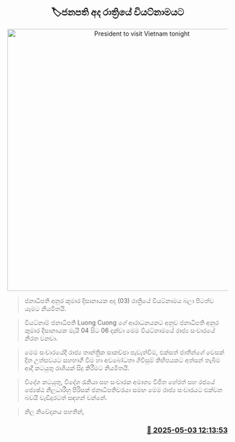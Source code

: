 <p align='center'><b><h2 align='center' title='President to visit Vietnam tonight'>🏷ජනපති අද රාත්‍රියේ වියට්නාමයට</h2></b></p>
<p align='center'><img src='https://helakuru.sgp1.cdn.digitaloceanspaces.com/esana/images/lib/anura-3876876823.jpg' width='600' alt='President to visit Vietnam tonight'></p>

> ජනාධිපති අනුර කුමාර දිසානායක අද (03) රාත්‍රියේ වියට්නාමය බලා පිටත්ව යෑමට නියමිතයි.

> වියට්නාම් ජනාධිපති Luong Cuong ගේ ආරාධනයකට අනුව ජනාධිපති අනුර කුමාර දිසානායක මැයි 04 සිට 06 දක්වා මෙ​ම වියට්නාමයේ රාජ්‍ය සංචාර​යේ නිරත වනවා.

> මෙම සංචාරයේදී රාජ්‍ය තාන්ත්‍රික සාකච්ඡා පැවැත්වීම, එක්සත් ජාතීන්ගේ වෙසක් දින උත්සවයට සහභාගී වීම හා අවබෝධතා ගිවිසුම් කිහිපයකට අත්සන් තැබීම ආදී කටයුතු රාශියක් සිදු කිරීමට නියමිතයි.

> විදේශ කටයුතු, විදේශ රැකියා සහ සංචාරක අමාත්‍ය විජිත හේරත් සහ රජයේ ජ්‍යෙෂ්ඨ නිලධාරීහු පිරිසක් ජනාධිපතිවරයා සමඟ මෙම රාජ්‍ය සංචාරයට එක්වන බවයි වැඩිදුරටත් සඳහන් වන්නේ.

> නිල නිවේදනය පහතින්,



<h3 align='right'><a href='https://www.helakuru.lk/esana/p/109768/'>📅 2025-05-03 12:13:53</a></h3>
